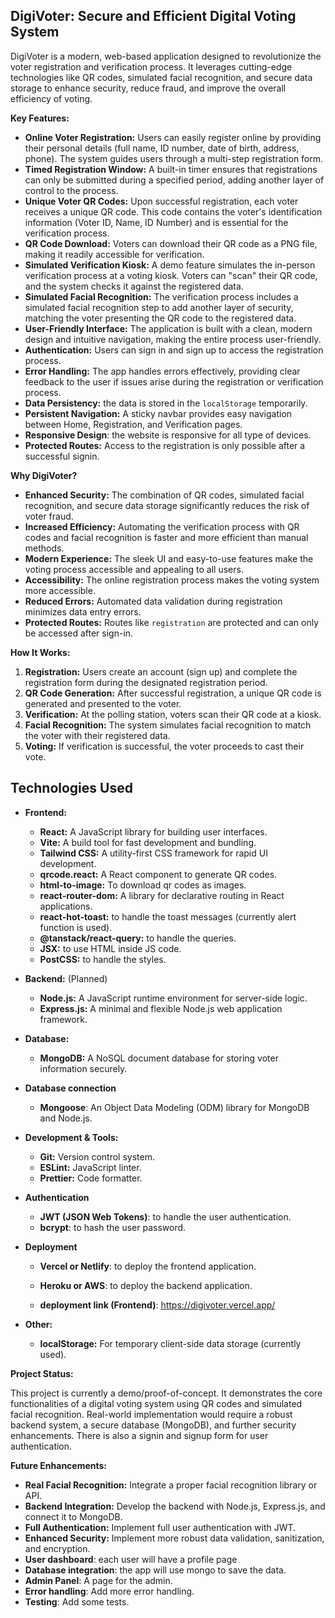 ## DigiVoter: Secure and Efficient Digital Voting System

DigiVoter is a modern, web-based application designed to revolutionize the voter registration and verification process. It leverages cutting-edge technologies like QR codes, simulated facial recognition, and secure data storage to enhance security, reduce fraud, and improve the overall efficiency of voting.

**Key Features:**

*   **Online Voter Registration:** Users can easily register online by providing their personal details (full name, ID number, date of birth, address, phone). The system guides users through a multi-step registration form.
*   **Timed Registration Window:** A built-in timer ensures that registrations can only be submitted during a specified period, adding another layer of control to the process.
*   **Unique Voter QR Codes:** Upon successful registration, each voter receives a unique QR code. This code contains the voter's identification information (Voter ID, Name, ID Number) and is essential for the verification process.
*   **QR Code Download:** Voters can download their QR code as a PNG file, making it readily accessible for verification.
*   **Simulated Verification Kiosk:** A demo feature simulates the in-person verification process at a voting kiosk. Voters can "scan" their QR code, and the system checks it against the registered data.
*   **Simulated Facial Recognition:** The verification process includes a simulated facial recognition step to add another layer of security, matching the voter presenting the QR code to the registered data.
*   **User-Friendly Interface:** The application is built with a clean, modern design and intuitive navigation, making the entire process user-friendly.
*   **Authentication:** Users can sign in and sign up to access the registration process.
*   **Error Handling:** The app handles errors effectively, providing clear feedback to the user if issues arise during the registration or verification process.
*   **Data Persistency:** the data is stored in the `localStorage` temporarily.
*   **Persistent Navigation:** A sticky navbar provides easy navigation between Home, Registration, and Verification pages.
* **Responsive Design**: the website is responsive for all type of devices.
* **Protected Routes:** Access to the registration is only possible after a successful signin.

**Why DigiVoter?**

*   **Enhanced Security:** The combination of QR codes, simulated facial recognition, and secure data storage significantly reduces the risk of voter fraud.
*   **Increased Efficiency:** Automating the verification process with QR codes and facial recognition is faster and more efficient than manual methods.
*   **Modern Experience:** The sleek UI and easy-to-use features make the voting process accessible and appealing to all users.
*   **Accessibility:** The online registration process makes the voting system more accessible.
*   **Reduced Errors:** Automated data validation during registration minimizes data entry errors.
* **Protected Routes:** Routes like `registration` are protected and can only be accessed after sign-in.

**How It Works:**

1.  **Registration:** Users create an account (sign up) and complete the registration form during the designated registration period.
2.  **QR Code Generation:** After successful registration, a unique QR code is generated and presented to the voter.
3.  **Verification:** At the polling station, voters scan their QR code at a kiosk.
4.  **Facial Recognition:** The system simulates facial recognition to match the voter with their registered data.
5.  **Voting:** If verification is successful, the voter proceeds to cast their vote.

## Technologies Used

*   **Frontend:**
    *   **React:** A JavaScript library for building user interfaces.
    *   **Vite:** A build tool for fast development and bundling.
    *   **Tailwind CSS:** A utility-first CSS framework for rapid UI development.
    *   **qrcode.react:** A React component to generate QR codes.
    *   **html-to-image:** To download qr codes as images.
    *   **react-router-dom:** A library for declarative routing in React applications.
    * **react-hot-toast:** to handle the toast messages (currently alert function is used).
    * **@tanstack/react-query:** to handle the queries.
    * **JSX:** to use HTML inside JS code.
    * **PostCSS:** to handle the styles.

*   **Backend:** (Planned)
    *   **Node.js:** A JavaScript runtime environment for server-side logic.
    *   **Express.js:** A minimal and flexible Node.js web application framework.

*   **Database:**
    *   **MongoDB:** A NoSQL document database for storing voter information securely.

* **Database connection**
    * **Mongoose**: An Object Data Modeling (ODM) library for MongoDB and Node.js.

*   **Development & Tools:**
    *   **Git:** Version control system.
    *   **ESLint:** JavaScript linter.
    *   **Prettier:** Code formatter.

* **Authentication**
    * **JWT (JSON Web Tokens)**: to handle the user authentication.
    * **bcrypt**: to hash the user password.

* **Deployment**
    * **Vercel or Netlify**: to deploy the frontend application.
    * **Heroku or AWS**: to deploy the backend application.
    
    * **deployment link (Frontend)**: https://digivoter.vercel.app/

*   **Other:**
    *   **localStorage:**  For temporary client-side data storage (currently used).

**Project Status:**

This project is currently a demo/proof-of-concept. It demonstrates the core functionalities of a digital voting system using QR codes and simulated facial recognition. Real-world implementation would require a robust backend system, a secure database (MongoDB), and further security enhancements.
There is also a signin and signup form for user authentication.

**Future Enhancements:**

*   **Real Facial Recognition:** Integrate a proper facial recognition library or API.
*   **Backend Integration:** Develop the backend with Node.js, Express.js, and connect it to MongoDB.
*   **Full Authentication:** Implement full user authentication with JWT.
*   **Enhanced Security:** Implement more robust data validation, sanitization, and encryption.
* **User dashboard**: each user will have a profile page
* **Database integration**: the app will use mongo to save the data.
* **Admin Panel**: A page for the admin.
* **Error handling**: Add more error handling.
* **Testing**: Add some tests.

